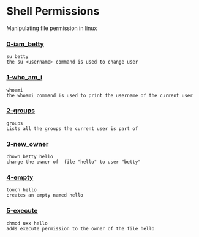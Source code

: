 # Shell Permissions 

Manipulating file permission in linux

### [0-iam_betty](./0-iam_betty) 
```
su betty
the su <username> command is used to change user 
```

### [1-who_am_i](./1-who_am_i)
```
whoami
the whoami command is used to print the username of the current user
```

### [2-groups](./2-groups)
```
groups
Lists all the groups the current user is part of
```

### [3-new_owner](./3-new_owner)
```
chown betty hello
change the owner of  file "hello" to user "betty"
```

### [4-empty](./4-empty)
```
touch hello
creates an empty named hello
```

### [5-execute](./5-execute)
```
chmod u+x hello
adds execute permission to the owner of the file hello
```
